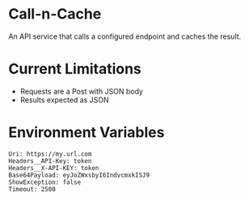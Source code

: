 # Call-n-Cache
An API service that calls a configured endpoint and caches the result.

# Current Limitations
- Requests are a Post with JSON body
- Results expected as JSON

# Environment Variables
```
Uri: https://my.url.com
Headers__API-Key: token
Headers__X-API-KEY: token
Base64Payload: eyJoZWxsbyI6IndvcmxkISJ9
ShowException: false
Timeout: 2500
```